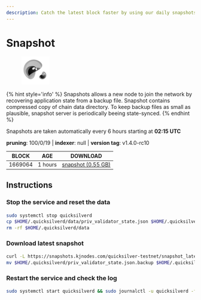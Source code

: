 ```yaml
---
description: Catch the latest block faster by using our daily snapshots.
---
```


# Snapshot

<figure><img src="https://raw.githubusercontent.com/kj89/cosmos-images/main/logos/quicksilver.png" alt=""><figcaption></figcaption></figure>

{% hint style='info' %}
Snapshots allows a new node to join the network by recovering application state from a backup file. 
Snapshot contains compressed copy of chain data directory. To keep backup files as small as plausible, 
snapshot server is periodically beeing state-synced.
{% endhint %}

Snapshots are taken automatically every 6 hours starting at **02:15 UTC**

**pruning**: 100/0/19 | **indexer**: null | **version tag**: v1.4.0-rc10

| BLOCK             | AGE             | DOWNLOAD                                                                                            |
| ----------------- | --------------- | --------------------------------------------------------------------------------------------------- |
| 1669064 | 1 hours | [snapshot (0.55 GB)](https://snapshots.kjnodes.com/quicksilver-testnet/snapshot\_latest.tar.lz4) |

## Instructions

### Stop the service and reset the data

```bash
sudo systemctl stop quicksilverd
cp $HOME/.quicksilverd/data/priv_validator_state.json $HOME/.quicksilverd/priv_validator_state.json.backup
rm -rf $HOME/.quicksilverd/data
```

### Download latest snapshot

```bash
curl -L https://snapshots.kjnodes.com/quicksilver-testnet/snapshot_latest.tar.lz4 | tar -Ilz4 -xf - -C $HOME/.quicksilverd
mv $HOME/.quicksilverd/priv_validator_state.json.backup $HOME/.quicksilverd/data/priv_validator_state.json
```

### Restart the service and check the log

```bash
sudo systemctl start quicksilverd && sudo journalctl -u quicksilverd -f --no-hostname -o cat
```
